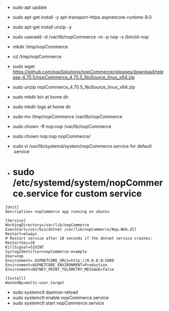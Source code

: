 * sudo apt update

* sudo apt-get install -y apt-transport-https aspnetcore-runtime-8.0

* sudo apt-get install unzip -y

* sudo useradd -d /var/lib/nopCommerce -m -p nop -s /bin/sh nop

*  mkdir /tmp/nopCommerce


* cd /tmp/nopCommerce

* sudo wget https://github.com/nopSolutions/nopCommerce/releases/download/release-4.70.5/nopCommerce_4.70.5_NoSource_linux_x64.zip

* sudo unzip nopCommerce_4.70.5_NoSource_linux_x64.zip

* sudo mkdir bin  at home dir
* sudo mkdir logs  at home dir

* sudo mv /tmp/nopCommerce /var/lib/nopCommerce
* sudo chown -R nop:nop /var/lib/nopCommerce

* sudo chown nop:nop nopCommerce/
* sudo vi  /usr/lib/systemd/system/nopCommerce.service for default .service

* # sudo /etc/systemd/system/nopCommerce.service  for custom service

```
[Unit]
Description= nopCommerce app running on ubuntu

[Service]
WorkingDirectory=/var/lib/nopCommerce
ExecStart=/usr/bin/dotnet /var/lib/nopCommerce/Nop.Web.dll
Restart=always
# Restart service after 10 seconds if the dotnet service crashes:
RestartSec=10
KillSignal=SIGINT
SyslogIdentifier=nopCommerce-example
User=nop 
Environment= ASPNETCORE_URLS=http://0.0.0.0:5000
Environment=ASPNETCORE_ENVIRONMENT=Production
Environment=DOTNET_PRINT_TELEMETRY_MESSAGE=false

[Install]
WantedBy=multi-user.target
```
* sudo systemctl daemon-reload
* sudo systemctl enable nopCommerce.service
* sudo systemctl start nopCommerce.service